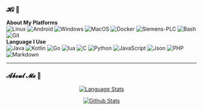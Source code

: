 ### 𝓗𝓲 👋

**About My Platforms**  
![Linux](https://img.shields.io/static/v1?style=square&color=0F0F0F&logoColor=FFFFCC&logo=linux&label=&message=Linux) ![Android](https://img.shields.io/static/v1?style=square&color=0F0F0F&logoColor=FFFFCC&logo=android&label=&message=Android) ![Windows](https://img.shields.io/static/v1?style=square&color=0F0F0F&logoColor=FFFFCC&logo=windows&label=&message=Windows) ![MacOS](https://img.shields.io/static/v1?style=square&color=0F0F0F&logoColor=FFFFCC&logo=MacOS&label=&message=MacOS) ![Docker](https://img.shields.io/static/v1?style=square&color=0F0F0F&logoColor=FFFFCC&logo=docker&label=&message=Docker) ![Siemens-PLC](https://img.shields.io/static/v1?style=square&color=0F0F0F&logoColor=FFFFCC&logo=Siemens&label=&message=Siemens%20PLC) ![Bash](https://img.shields.io/static/v1?style=square&color=0F0F0F&logoColor=FFFFCC&logo=gnu-bash&label=&message=Bash) ![Git](https://img.shields.io/static/v1?style=square&color=0F0F0F&logoColor=FFFFCC&logo=git&label=&message=Git)  
**Language I Use**  
 ![Java](https://img.shields.io/static/v1?style=flat&labelColor=555555&color=95961B&logo=Oracle&label=&message=Java) ![Kotlin](https://img.shields.io/static/v1?style=flat&labelColor=555555&color=95961B&logo=Kotlin&label=&message=Kotlin) ![Go](https://img.shields.io/static/v1?style=flat&labelColor=555555&color=95961B&logo=go&label=&message=Go) ![lua](https://img.shields.io/static/v1?style=flat&labelColor=555555&color=95961B&logo=lua&label=&message=Lua) ![C](https://img.shields.io/static/v1?style=flat&labelColor=555555&color=95961B&logo=c&label=&message=C%2FC%2B%2B) ![Python](https://img.shields.io/static/v1?style=flat&labelColor=555555&color=95961B&logo=python&label=&message=Python) ![JavaScript](https://img.shields.io/static/v1?style=flat&labelColor=555555&color=95961B&logo=JavaScript&label=&message=JavaScript) ![Json](https://img.shields.io/static/v1?style=flat&labelColor=555555&color=95961B&logo=json&label=&message=Json) ![PHP](https://img.shields.io/static/v1?style=flat&labelColor=555555&color=95961B&logo=PHP&label=&message=PHP) ![Markdown](https://img.shields.io/static/v1?style=flat&labelColor=555555&color=95961B&logo=Markdown&label=&message=Markdown)  
***

### 𝓐𝓫𝓸𝓾𝓵 𝓜𝓮 👋

<p align="center">
  <a href="https://github.com/huajijam">
       <img alt="Language Stats" src="https://github-readme-stats.vercel.app/api/top-langs/?username=huajijam&layout=compact&locale=cn&include_all_commits=true&show_icons=true&count_private=true&bg_color=30,e96443,904e95&title_color=fff&text_color=fff"" />
    </a>

<p align="center">
  <a href="https://github.com/huajijam">
       <img alt="Github Stats" src="https://github-readme-stats.vercel.app/api?username=huajijam&locale=cn&include_all_commits=true&count_private=true&show_icons=true&bg_color=30,e96443,904e95&title_color=fff&text_color=fff&hide_title=true" />
    </a>
